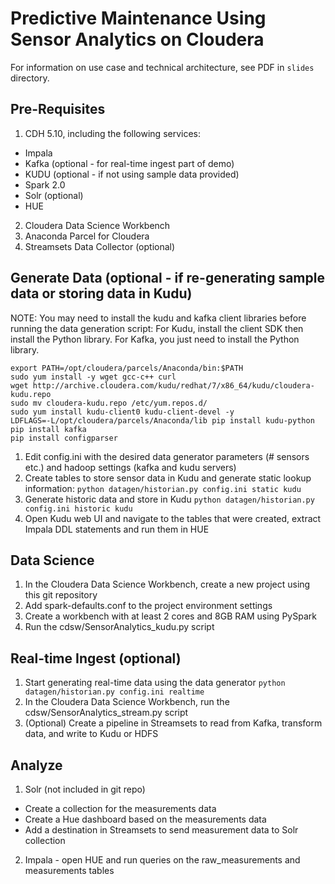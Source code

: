 # Predictive Maintenance Using Sensor Analytics on Cloudera
For information on use case and technical architecture, see PDF in ```slides``` directory. 

## Pre-Requisites
1. CDH 5.10, including the following services:
 * Impala
 * Kafka (optional - for real-time ingest part of demo)
 * KUDU (optional - if not using sample data provided)
 * Spark 2.0
 * Solr (optional)
 * HUE
2. Cloudera Data Science Workbench
3. Anaconda Parcel for Cloudera
4. Streamsets Data Collector (optional)

## Generate Data (optional - if re-generating sample data or storing data in Kudu)
NOTE: You may need to install the kudu and kafka client libraries before running the data generation script:
For Kudu, install the client SDK then install the Python library. For Kafka, you just need to install the Python library. 
```
export PATH=/opt/cloudera/parcels/Anaconda/bin:$PATH
sudo yum install -y wget gcc-c++ curl
wget http://archive.cloudera.com/kudu/redhat/7/x86_64/kudu/cloudera-kudu.repo
sudo mv cloudera-kudu.repo /etc/yum.repos.d/
sudo yum install kudu-client0 kudu-client-devel -y
LDFLAGS=-L/opt/cloudera/parcels/Anaconda/lib pip install kudu-python
pip install kafka
pip install configparser
```

1. Edit config.ini with the desired data generator parameters (# sensors etc.) and hadoop settings (kafka and kudu servers)
2. Create tables to store sensor data in Kudu and generate static lookup information:
```python datagen/historian.py config.ini static kudu```
3. Generate historic data and store in Kudu
```python datagen/historian.py config.ini historic kudu```
4. Open Kudu web UI and navigate to the tables that were created, extract Impala DDL statements and run them in HUE

## Data Science
1. In the Cloudera Data Science Workbench, create a new project using this git repository
2. Add spark-defaults.conf to the project environment settings
3. Create a workbench with at least 2 cores and 8GB RAM using PySpark
4. Run the cdsw/SensorAnalytics_kudu.py script

## Real-time Ingest (optional)
1. Start generating real-time data using the data generator
```python datagen/historian.py config.ini realtime```
2. In the Cloudera Data Science Workbench, run the cdsw/SensorAnalytics_stream.py script
3. (Optional) Create a pipeline in Streamsets to read from Kafka, transform data, and write to Kudu or HDFS 

## Analyze
1. Solr (not included in git repo)
 * Create a collection for the measurements data
 * Create a Hue dashboard based on the measurements data
 * Add a destination in Streamsets to send measurement data to Solr collection
2. Impala - open HUE and run queries on the raw_measurements and measurements tables
